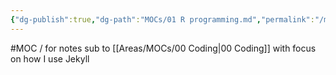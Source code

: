 ```yaml
---
{"dg-publish":true,"dg-path":"MOCs/01 R programming.md","permalink":"/mo-cs/01-r-programming/","title":"01 R programming","updated":"2023-10-15T11:05:32.005+08:00"}
---
```



#MOC / for notes sub to [[Areas/MOCs/00 Coding\|00 Coding]] with focus on how I use Jekyll